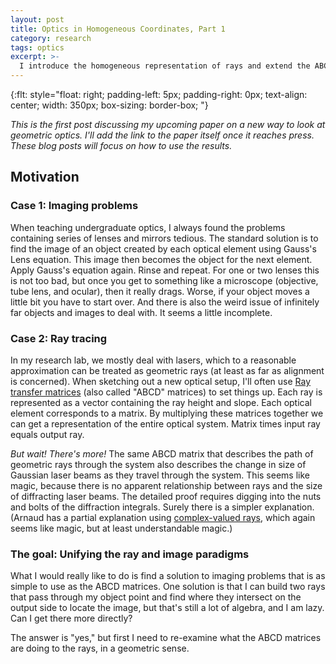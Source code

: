```yaml
---
layout: post
title: Optics in Homogeneous Coordinates, Part 1
category: research
tags: optics
excerpt: >-
  I introduce the homogeneous representation of rays and extend the ABCD matrices to include rotations and translations (properly!).
---
```

<!-- kramdown tags defined below -->
{:flt: style="float: right;
       padding-left: 5px;
       padding-right: 0px;
       text-align: center;
       width: 350px;
       box-sizing: border-box;
       "}
<!-- end kramdown -->

<!-- 
Reminder that mathjax is enabled.  Inline math using double backslash parenthesis: \\( \\) 
Display math using double dollar or double backslash bracket: $$ $$ or \\[ \\]
-->

<!--
kramdown reference: https://kramdown.gettalong.org/quickref.html
-->

*This is the first post discussing my upcoming paper on a new way to look at geometric optics.  I'll add the link to the paper itself once it reaches press.  These blog posts will focus on how to use the results.*

## Motivation

### Case 1: Imaging problems

When teaching undergraduate optics, I always found the problems containing series of lenses and mirrors tedious.  The standard solution is to find the image of an object created by each optical element using Gauss's Lens equation.  This image then becomes the object for the next element.  Apply Gauss's equation again. Rinse and repeat.  For one or two lenses this is not too bad, but once you get to something like a microscope (objective, tube lens, and ocular), then it really drags.  Worse, if your object moves a little bit you have to start over.  And there is also the weird issue of infinitely far objects and images to deal with.  It seems a little incomplete.

### Case 2: Ray tracing

In my research lab, we mostly deal with lasers, which to a reasonable approximation can be treated as geometric rays (at least as far as alignment is concerned).
When sketching out a new optical setup, I'll often use [Ray transfer matrices](https://en.wikipedia.org/wiki/Ray_transfer_matrix_analysis) (also called "ABCD" matrices) to set things up.  Each ray is represented as a vector containing the ray height and slope.  Each optical element corresponds to a matrix.  By multiplying these matrices together we can get a representation of the entire optical system.  Matrix times input ray equals output ray.

*But wait! There's more!*
The same ABCD matrix that describes the path of geometric rays through the system also describes the change in size of Gaussian laser beams as they travel through the system.  This seems like magic, because there is no apparent relationship between rays and the size of diffracting laser beams.  The detailed proof requires digging into the nuts and bolts of the diffraction integrals.  Surely there is a simpler explanation.  (Arnaud has a partial explanation using [complex-valued rays](), which again seems like magic, but at least understandable magic.)

### The goal: Unifying the ray and image paradigms

What I would really like to do is find a solution to imaging problems that is as simple to use as the ABCD matrices.  One solution is that I can build two rays that pass through my object point and find where they intersect on the output side to locate the image, but that's still a lot of algebra, and I am lazy.  Can I get there more directly?

The answer is "yes," but first I need to re-examine what the ABCD matrices are doing to the rays, in a geometric sense.